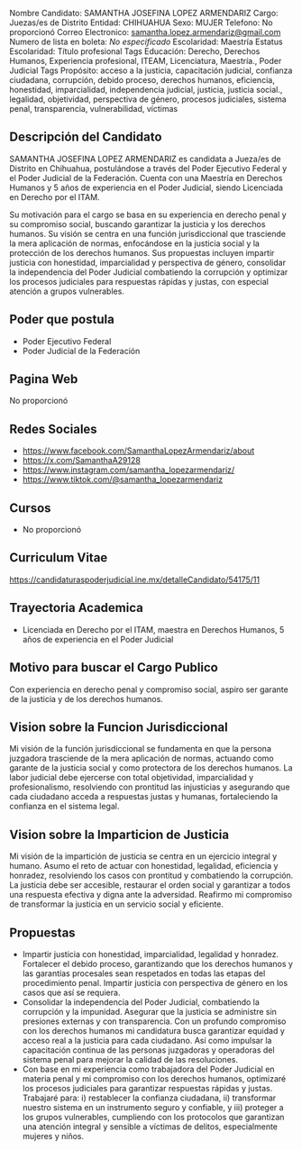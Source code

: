 Nombre Candidato: SAMANTHA JOSEFINA LOPEZ ARMENDARIZ
Cargo: Juezas/es de Distrito
Entidad: CHIHUAHUA
Sexo: MUJER
Telefono: No proporcionó
Correo Electronico: samantha.lopez.armendariz@gmail.com
Numero de lista en boleta: *No especificado*
Escolaridad: Maestría
Estatus Escolaridad: Título profesional
Tags Educación: Derecho, Derechos Humanos, Experiencia profesional, ITEAM, Licenciatura, Maestría., Poder Judicial
Tags Propósito: acceso a la justicia, capacitación judicial, confianza ciudadana, corrupción, debido proceso, derechos humanos, eficiencia, honestidad, imparcialidad, independencia judicial, justicia, justicia social., legalidad, objetividad, perspectiva de género, procesos judiciales, sistema penal, transparencia, vulnerabilidad, víctimas


## Descripción del Candidato 

SAMANTHA JOSEFINA LOPEZ ARMENDARIZ es candidata a Jueza/es de Distrito en Chihuahua, postulándose a través del Poder Ejecutivo Federal y el Poder Judicial de la Federación. Cuenta con una Maestría en Derechos Humanos y 5 años de experiencia en el Poder Judicial, siendo Licenciada en Derecho por el ITAM.

Su motivación para el cargo se basa en su experiencia en derecho penal y su compromiso social, buscando garantizar la justicia y los derechos humanos. Su visión se centra en una función jurisdiccional que trasciende la mera aplicación de normas, enfocándose en la justicia social y la protección de los derechos humanos. Sus propuestas incluyen impartir justicia con honestidad, imparcialidad y perspectiva de género, consolidar la independencia del Poder Judicial combatiendo la corrupción y optimizar los procesos judiciales para respuestas rápidas y justas, con especial atención a grupos vulnerables.


## Poder que postula

- Poder Ejecutivo Federal
- Poder Judicial de la Federación


## Pagina Web

No proporcionó


## Redes Sociales

- https://www.facebook.com/SamanthaLopezArmendariz/about
- https://x.com/SamanthaA29128
- https://www.instagram.com/samantha_lopezarmendariz/
- https://www.tiktok.com/@samantha_lopezarmendariz


## Cursos

- No proporcionó


## Curriculum Vitae

https://candidaturaspoderjudicial.ine.mx/detalleCandidato/54175/11


## Trayectoria Academica

- Licenciada en Derecho por el ITAM, maestra en Derechos Humanos, 5 años de experiencia en el Poder Judicial


## Motivo para buscar el Cargo Publico

Con experiencia en derecho penal y compromiso social, aspiro ser garante de la justicia y de los derechos humanos.


## Vision sobre la Funcion Jurisdiccional

Mi visión de la función jurisdiccional se fundamenta en que la persona juzgadora trasciende de la mera aplicación de normas, actuando como garante de la justicia social y como protectora de los derechos humanos. La labor judicial debe ejercerse con total objetividad, imparcialidad y profesionalismo, resolviendo con prontitud las injusticias y asegurando que cada ciudadano acceda a respuestas justas y humanas, fortaleciendo la confianza en el sistema legal.


## Vision sobre la Imparticion de Justicia

Mi visión de la impartición de justicia se centra en un ejercicio integral y humano. Asumo el reto de actuar con honestidad, legalidad, eficiencia y honradez, resolviendo los casos con prontitud y combatiendo la corrupción. La justicia debe ser accesible, restaurar el orden social y garantizar a todos una respuesta efectiva y digna ante la adversidad. Reafirmo mi compromiso de transformar la justicia en un servicio social y eficiente.


## Propuestas

- Impartir justicia con honestidad, imparcialidad, legalidad y honradez. Fortalecer el debido proceso, garantizando que los derechos humanos y las garantías procesales sean respetados en todas las etapas del procedimiento penal. Impartir justicia con perspectiva de género en los casos que así se requiera.
- Consolidar la independencia del Poder Judicial, combatiendo la corrupción y la impunidad. Asegurar que la justicia se administre sin presiones externas y con transparencia. Con un profundo compromiso con los derechos humanos mi candidatura busca garantizar equidad y acceso real a la justicia para cada ciudadano. Así como impulsar la capacitación continua de las personas juzgadoras y operadoras del sistema penal para mejorar la calidad de las resoluciones.
- Con base en mi experiencia como trabajadora del Poder Judicial en materia penal y mi compromiso con los derechos humanos, optimizaré los procesos judiciales para garantizar respuestas rápidas y justas. Trabajaré para: i) restablecer la confianza ciudadana, ii) transformar nuestro sistema en un instrumento seguro y confiable, y iii) proteger a los grupos vulnerables, cumpliendo con los protocolos que garantizan una atención integral y sensible a víctimas de delitos, especialmente mujeres y niños.

